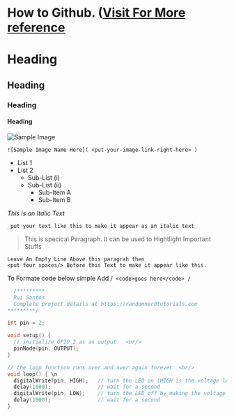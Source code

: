 # How to Github. (<a href="https://docs.github.com/en/github/writing-on-github/getting-started-with-writing-and-formatting-on-github/about-writing-and-formatting-on-github">Visit For More reference</a>

# Heading
## Heading
### Heading
#### Heading

![Sample Image](https://cdn.analyticsvidhya.com/wp-content/uploads/2020/05/Practical-guide-to-Git-GitHub-for-absolute-beginner.jpg)

    ![Sample Image Name Here]( <put-your-image-link-right-here> )

* List 1
* List 2
  * Sub-List (i)
  * Sub-List (ii)
    * Sub-Item A
    * Sub-Item B

_This is an Italic Text_
   
    _put your text like this to make it appear as an italic text_

> This is specical Paragraph. It can be used to Hightlight Important Stuffs

    Leave An Empty Line Above this paragrah then
    <put four spaces/> Before this Text to make it appear like this.
    
To Formate code below simple Add 
       /```
        <code>goes here</code>
       /```
 
```c++
  /*********
  Rui Santos
  Complete project details at https://randomnerdtutorials.com  
*********/

int pin = 2;  

void setup() {  
  // initialize GPIO 2 as an output.  <br/>
  pinMode(pin, OUTPUT); 
}  

// the loop function runs over and over again forever  <br/>
void loop() { \n
  digitalWrite(pin, HIGH);   // turn the LED on (HIGH is the voltage level)
  delay(1000);               // wait for a second
  digitalWrite(pin, LOW);    // turn the LED off by making the voltage LOW
  delay(1000);               // wait for a second
}
```
     
     
    
